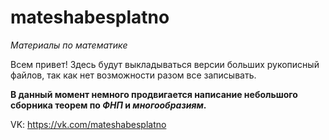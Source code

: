 # mateshabesplatno
*Материалы по математике*

Всем привет! Здесь будут выкладываться версии больших рукописный файлов, так как нет возможности разом все записывать.

**В данный момент немного продвигается написание небольшого сборника теорем по *ФНП* и *многообразиям*.**

VK: https://vk.com/mateshabesplatno
